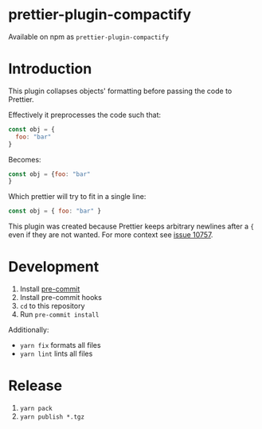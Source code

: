 # prettier-plugin-compactify

Available on npm as `prettier-plugin-compactify`

# Introduction

This plugin collapses objects' formatting before passing the code to Prettier.

Effectively it preprocesses the code such that:

```js
const obj = {
  foo: "bar"
}
```

Becomes:

```js
const obj = {foo: "bar"
}
```

Which prettier will try to fit in a single line:

```js
const obj = { foo: "bar" }
```

This plugin was created because Prettier keeps arbitrary newlines after a `{`
even if they are not wanted. For more context see
[issue 10757](https://github.com/prettier/prettier/issues/10757).

# Development

1. Install [pre-commit](https://github.com/pre-commit/pre-commit)
2. Install pre-commit hooks
  1. `cd` to this repository
  2. Run `pre-commit install`

Additionally:

- `yarn fix` formats all files
- `yarn lint` lints all files
# Release

1. `yarn pack`
2. `yarn publish *.tgz`
